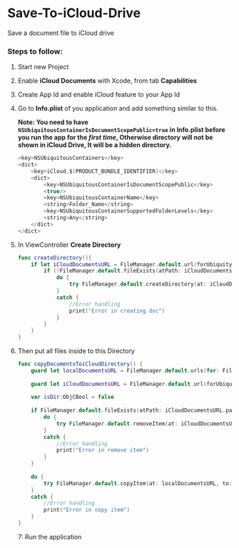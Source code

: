 # Save-To-iCloud-Drive
Save a document file to iCloud drive

### Steps to follow:
1. Start new Project
2. Enable **iCloud Documents** with Xcode, from tab **Capabilities**
3. Create App Id and enable iCloud feature to your App Id
4. Go to **Info.plist** of you application and add something similar to this.

    **Note:
    You need to have `NSUbiquitousContainerIsDocumentScopePublic=true` in Info.plist before you run the app for the *first time*, Otherwise directory will not be shown in iCloud Drive, It will be a hidden directory.**

    ```swift
    <key>NSUbiquitousContainers</key>
	<dict>
		<key>iCloud.$(PRODUCT_BUNDLE_IDENTIFIER)</key>
		<dict>
			<key>NSUbiquitousContainerIsDocumentScopePublic</key>
			<true/>
			<key>NSUbiquitousContainerName</key>
			<string>Folder_Name</string>
			<key>NSUbiquitousContainerSupportedFolderLevels</key>
			<string>Any</string>
		</dict>
	</dict>
    ```
5. In ViewController **Create Directory**
    ```swift
    func createDirectory(){
        if let iCloudDocumentsURL = FileManager.default.url(forUbiquityContainerIdentifier: nil)?.appendingPathComponent("Documents") {
            if (!FileManager.default.fileExists(atPath: iCloudDocumentsURL.path, isDirectory: nil)) {
                do {
                    try FileManager.default.createDirectory(at: iCloudDocumentsURL, withIntermediateDirectories: true, attributes: nil)
                }
                catch {
                    //Error handling
                    print("Error in creating doc")
                }
            }
        }
    }
    ```
6. Then put all files inside to this Directory
    ```swift
    func copyDocumentsToiCloudDirectory() {
        guard let localDocumentsURL = FileManager.default.urls(for: FileManager.SearchPathDirectory.documentDirectory, in: .userDomainMask).last else { return }
        
        guard let iCloudDocumentsURL = FileManager.default.url(forUbiquityContainerIdentifier: nil)?.appendingPathComponent("Documents").appendingPathComponent("Subdirectory") else { return }
        
        var isDir:ObjCBool = false
        
        if FileManager.default.fileExists(atPath: iCloudDocumentsURL.path, isDirectory: &isDir) {
            do {
                try FileManager.default.removeItem(at: iCloudDocumentsURL)
            }
            catch {
                //Error handling
                print("Error in remove item")
            }
        }
        
        do {
            try FileManager.default.copyItem(at: localDocumentsURL, to: iCloudDocumentsURL)
        }
        catch {
            //Error handling
            print("Error in copy item")
        }
    }
    ```
    7: Run the application
    
    
